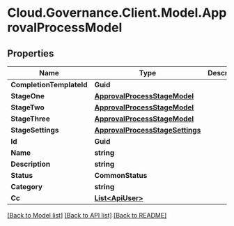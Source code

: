 # Cloud.Governance.Client.Model.ApprovalProcessModel
## Properties

Name | Type | Description | Notes
------------ | ------------- | ------------- | -------------
**CompletionTemplateId** | **Guid** |  | [optional] 
**StageOne** | [**ApprovalProcessStageModel**](ApprovalProcessStageModel.md) |  | [optional] 
**StageTwo** | [**ApprovalProcessStageModel**](ApprovalProcessStageModel.md) |  | [optional] 
**StageThree** | [**ApprovalProcessStageModel**](ApprovalProcessStageModel.md) |  | [optional] 
**StageSettings** | [**ApprovalProcessStageSettings**](ApprovalProcessStageSettings.md) |  | [optional] 
**Id** | **Guid** |  | [optional] 
**Name** | **string** |  | [optional] 
**Description** | **string** |  | [optional] 
**Status** | **CommonStatus** |  | [optional] 
**Category** | **string** |  | [optional] 
**Cc** | [**List&lt;ApiUser&gt;**](ApiUser.md) |  | [optional] 

[[Back to Model list]](../README.md#documentation-for-models) [[Back to API list]](../README.md#documentation-for-api-endpoints) [[Back to README]](../README.md)

